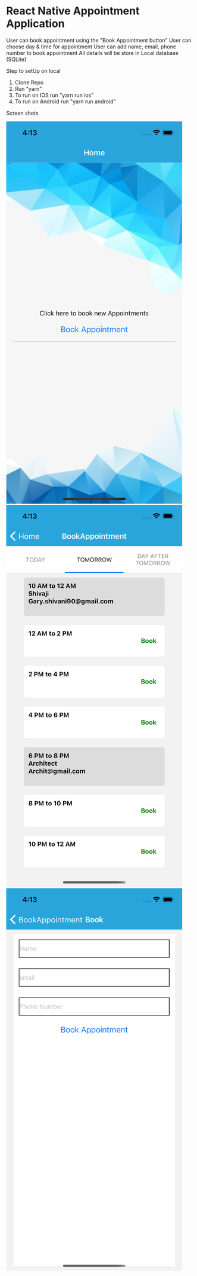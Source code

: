 # React Native Appointment Application

User can book appointment using the "Book Appointment button"
User can choose day & time for appointment
User can add name, email, phone number to book appointment
All details will be store in Local database (SQLite)


Step to setUp on local
1. Clone Repo
2. Run "yarn"
3. To run on IOS run "yarn run ios"
4. To run on Android run "yarn run android"

Screen shots

![Alt text](/app/screens/home.png?raw=true "Home Screen") ![Alt text](/app/screens/booking_list.png?raw=true "Booking List") ![Alt text](/app/screens/booking.png?raw=true "Booking")




